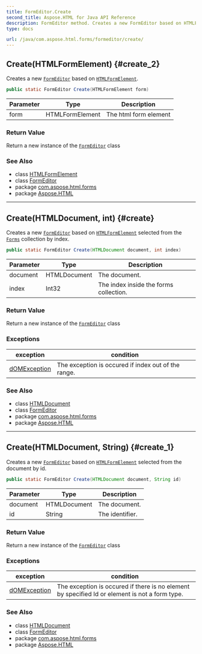 ```yaml
---
title: FormEditor.Create
second_title: Aspose.HTML for Java API Reference
description: FormEditor method. Creates a new FormEditor based on HTMLFormElement
type: docs

url: /java/com.aspose.html.forms/formeditor/create/
---
```

## Create(HTMLFormElement) {#create_2}

Creates a new [`FormEditor`](../) based on [`HTMLFormElement`](../../../com.aspose.html/htmlformelement/).

```java
public static FormEditor Create(HTMLFormElement form)
```

| Parameter | Type | Description |
| --- | --- | --- |
| form | HTMLFormElement | The html form element |

### Return Value

Return a new instance of the [`FormEditor`](../) class

### See Also

* class [HTMLFormElement](../../../com.aspose.html/htmlformelement/)
* class [FormEditor](../)
* package [com.aspose.html.forms](../../../com.aspose.html.forms/)
* package [Aspose.HTML](../../../)

---

## Create(HTMLDocument, int) {#create}

Creates a new [`FormEditor`](../) based on [`HTMLFormElement`](../../../com.aspose.html/htmlformelement/) selected from the [`Forms`](../../../com.aspose.html/htmldocument/forms/) collection by index.

```java
public static FormEditor Create(HTMLDocument document, int index)
```

| Parameter | Type | Description |
| --- | --- | --- |
| document | HTMLDocument | The document. |
| index | Int32 | The index inside the forms collection. |

### Return Value

Return a new instance of the [`FormEditor`](../) class

### Exceptions

| exception | condition |
| --- | --- |
| [dOMException](../../../com.aspose.html.dom/domexception/) | The exception is occured if index out of the range. |

### See Also

* class [HTMLDocument](../../../com.aspose.html/htmldocument/)
* class [FormEditor](../)
* package [com.aspose.html.forms](../../../com.aspose.html.forms/)
* package [Aspose.HTML](../../../)

---

## Create(HTMLDocument, String) {#create_1}

Creates a new [`FormEditor`](../) based on [`HTMLFormElement`](../../../com.aspose.html/htmlformelement/) selected from the document by id.

```java
public static FormEditor Create(HTMLDocument document, String id)
```

| Parameter | Type | Description |
| --- | --- | --- |
| document | HTMLDocument | The document. |
| id | String | The identifier. |

### Return Value

Return a new instance of the [`FormEditor`](../) class

### Exceptions

| exception | condition |
| --- | --- |
| [dOMException](../../../com.aspose.html.dom/domexception/) | The exception is occured if there is no element by specified Id or element is not a form type. |

### See Also

* class [HTMLDocument](../../../com.aspose.html/htmldocument/)
* class [FormEditor](../)
* package [com.aspose.html.forms](../../../com.aspose.html.forms/)
* package [Aspose.HTML](../../../)
